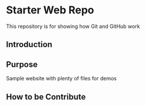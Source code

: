 # Starter Web Repo

This repository is for showing how Git and GitHub work

## Introduction

## Purpose

Sample website with plenty of files for demos

## How to be Contribute